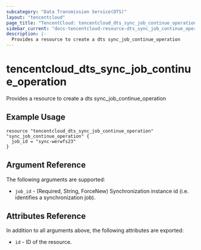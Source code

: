 ```yaml
---
subcategory: "Data Transmission Service(DTS)"
layout: "tencentcloud"
page_title: "TencentCloud: tencentcloud_dts_sync_job_continue_operation"
sidebar_current: "docs-tencentcloud-resource-dts_sync_job_continue_operation"
description: |-
  Provides a resource to create a dts sync_job_continue_operation
---
```


# tencentcloud_dts_sync_job_continue_operation

Provides a resource to create a dts sync_job_continue_operation

## Example Usage

```hcl
resource "tencentcloud_dts_sync_job_continue_operation" "sync_job_continue_operation" {
  job_id = "sync-werwfs23"
}
```

## Argument Reference

The following arguments are supported:

* `job_id` - (Required, String, ForceNew) Synchronization instance id (i.e. identifies a synchronization job).

## Attributes Reference

In addition to all arguments above, the following attributes are exported:

* `id` - ID of the resource.



